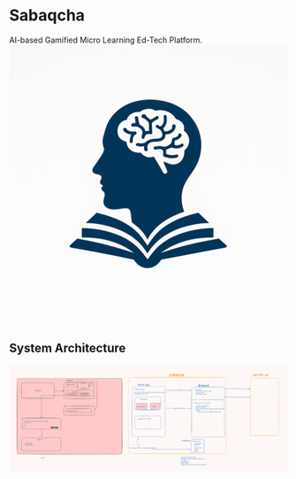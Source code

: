 # Sabaqcha

AI-based Gamified Micro Learning Ed-Tech Platform.
![Sabqcha](./Sabaqcha.png)

## System Architecture

![Sabqcha Architecture](./architecture.png)
